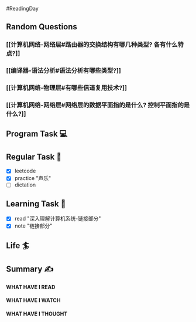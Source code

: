 #ReadingDay 
## Random Questions
### [[计算机网络-网络层#路由器的交换结构有哪几种类型? 各有什么特点?]]

### [[编译器-语法分析#语法分析有哪些类型?]]

### [[计算机网络-物理层#有哪些信道复用技术?]]

### [[计算机网络-网络层#网络层的数据平面指的是什么? 控制平面指的是什么?]]



## Program Task  💻

## Regular Task  🤡
- [x] leetcode
- [x] practice "声乐"
- [ ] dictation

## Learning Task 🎯
- [x] read "深入理解计算机系统-链接部分"
- [x] note "链接部分"

## Life 🏄

## Summary ✍
####  WHAT HAVE I READ

#### WHAT HAVE I WATCH

#### WHAT HAVE I THOUGHT
